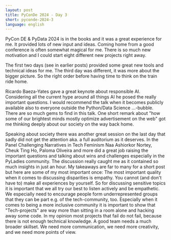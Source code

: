 ```yaml
---
layout: post
title: PyConDe 2024 - Day 3
short: pyconde-2024-3
language: english
---
```


PyCon DE & PyData 2024 is in the books and it was a great experience for me. It provided lots of new input and ideas. Coming home from a good conference is often somewhat magical for me. There is so much new motivation and I could start eight different new projects right away.


The first two days (see in earlier posts) provided some great new tools and technical ideas for me. The third day was different, it was more about the bigger picture. So the right order before having time to think on the train ride home.

Ricardo Baeza-Yates gave a great keynote about responsible AI. Considering all the current hype around all things AI he posed the really important questions. I would recommend the talk when it becomes publicly available also to everyone outside the Python/Data Science ...-bubble. There are so much gems to find in this talk. One short remark about "how some of our brightest minds mostly optimize advertisement on the web" got me thinking deeply about our society on the way back home.

Speaking about society there was another great session on the last day that sadly did not get the attention aka. a full auditorium as it deserves. In the Panel Challenging Narratives in Tech Feminism Naa Ashiorkor Nortey, Cheuk Ting Ho, Paloma Oliveira and more did a great job raising the important questions and talking about wins and challenges especially in the PyLadies community. The discussion really caught me as it contained so much insights in just an hour. My takeaways are far to many for a short post but here are some of my most important once:
The most important quality when it comes to discussing disparities is empathy. You cannot (and don't have to) make all experiences by yourself. So for discussing sensitive topics it is important that we all try our best to listen actively and be empathetic.
We especially need to encourage people form underrepresented groups that they can be part e.g. of the tech-community, too. Especially when it comes to being a more inclusive community it is important to show that "Tech-projects" are way more than sitting in a room alone and hacking away some code. In my opinion most projects that fail do not fail, because there is not enough technical knowledge. A good team needs a much broader skillset. We need more communication, we need more creativity, and we need more points of view.